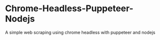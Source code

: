 # Chrome-Headless-Puppeteer-Nodejs
A simple web scraping using chrome headless with puppeteer and nodejs
